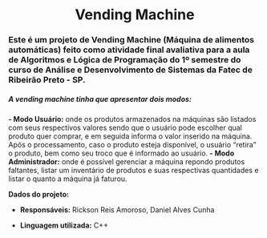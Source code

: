 <h1 align="center">Vending Machine</h1>

<h3 align="left">Este é um projeto de Vending Machine (Máquina de alimentos automáticas) feito como atividade final avaliativa para a aula de Algoritmos e Lógica de Programação do 1º semestre do curso de Análise e Desenvolvimento de Sistemas da Fatec de Ribeirão Preto - SP.</h3>

<h5 align="left">A vending machine tinha que apresentar dois modos:</h5>


**- Modo Usuário:** onde os produtos armazenados na máquinas são listados com seus respectivos valores sendo que o usuário pode escolher qual produto quer comprar, e em seguida informa o valor inserido na máquina. Após o processamento, caso o produto esteja disponível, o usuário “retira” o produto, bem como seu troco que é informado ao usuário.
**- Modo Administrador:** onde é possível gerenciar a máquina repondo produtos faltantes, listar um inventário de produtos e suas respectivas quantidades e listar o quanto a máquina já faturou.

<h8 align="center">**Dados do projeto:**</h8>

- **Responsáveis:** Rickson Reis Amoroso, Daniel Alves Cunha

- **Linguagem utilizada:** C++
